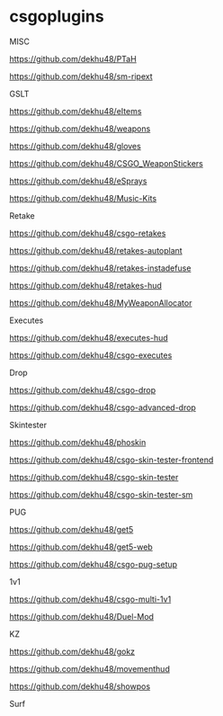 # csgoplugins

MISC


https://github.com/dekhu48/PTaH

https://github.com/dekhu48/sm-ripext


GSLT

https://github.com/dekhu48/eItems

https://github.com/dekhu48/weapons

https://github.com/dekhu48/gloves

https://github.com/dekhu48/CSGO_WeaponStickers

https://github.com/dekhu48/eSprays

https://github.com/dekhu48/Music-Kits

Retake

https://github.com/dekhu48/csgo-retakes

https://github.com/dekhu48/retakes-autoplant

https://github.com/dekhu48/retakes-instadefuse

https://github.com/dekhu48/retakes-hud

https://github.com/dekhu48/MyWeaponAllocator


Executes

https://github.com/dekhu48/executes-hud

https://github.com/dekhu48/csgo-executes

Drop


https://github.com/dekhu48/csgo-drop

https://github.com/dekhu48/csgo-advanced-drop



Skintester

https://github.com/dekhu48/phoskin


https://github.com/dekhu48/csgo-skin-tester-frontend

https://github.com/dekhu48/csgo-skin-tester

https://github.com/dekhu48/csgo-skin-tester-sm


PUG

https://github.com/dekhu48/get5

https://github.com/dekhu48/get5-web

https://github.com/dekhu48/csgo-pug-setup



1v1

https://github.com/dekhu48/csgo-multi-1v1

https://github.com/dekhu48/Duel-Mod



KZ

https://github.com/dekhu48/gokz

https://github.com/dekhu48/movementhud

https://github.com/dekhu48/showpos



Surf
